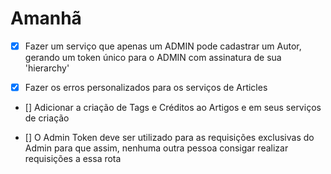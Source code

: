 # Amanhã

- [x] Fazer um serviço que apenas um ADMIN pode cadastrar um Autor, 
gerando um token único para o ADMIN com assinatura de sua 'hierarchy'

- [x] Fazer os erros personalizados para os serviços de Articles

- [] Adicionar a criação de Tags e Créditos ao Artigos e em seus serviços de criação



- [] O Admin Token deve ser utilizado para as requisições exclusivas do Admin
 para que assim, nenhuma outra pessoa consigar realizar requisições a essa rota
